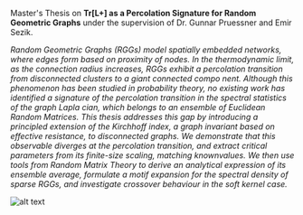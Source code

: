Master's Thesis on **Tr[L+] as a Percolation Signature for Random Geometric Graphs** under the supervision of Dr. Gunnar Pruessner and Emir Sezik.

*Random Geometric Graphs (RGGs) model spatially embedded networks, where edges form
 based on proximity of nodes. In the thermodynamic limit, as the connection radius increases,
 RGGs exhibit a percolation transition from disconnected clusters to a giant connected compo
nent. Although this phenomenon has been studied in probability theory, no existing work has
 identified a signature of the percolation transition in the spectral statistics of the graph Lapla
cian, which belongs to an ensemble of Euclidean Random Matrices. This thesis addresses this
 gap by introducing a principled extension of the Kirchhoff index, a graph invariant based on
 effective resistance, to disconnected graphs. We demonstrate that this observable diverges at
 the percolation transition, and extract critical parameters from its finite-size scaling, matching
 knownvalues. We then use tools from Random Matrix Theory to derive an analytical expression
 of its ensemble average, formulate a motif expansion for the spectral density of sparse RGGs,
 and investigate crossover behaviour in the soft kernel case.*

 ![alt text]([https://github.com/adam-p/markdown-here/raw/master/src/common/images/icon48.png](https://github.com/raahweng/Random-Geometric-Graphs/blob/main/torus%20perc.png) "Logo Title Text 1")

